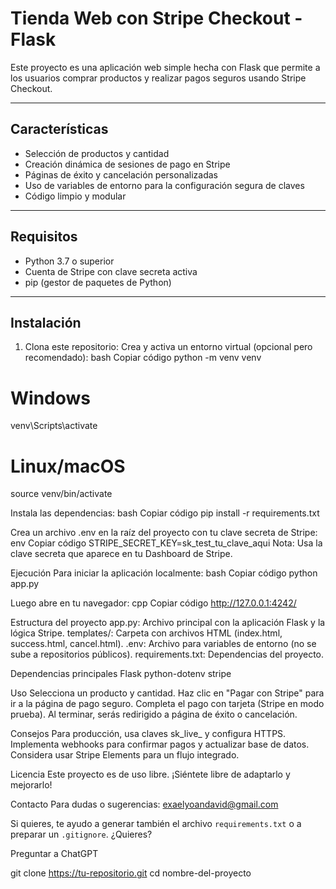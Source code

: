 # Tienda Web con Stripe Checkout - Flask

Este proyecto es una aplicación web simple hecha con Flask que permite a los usuarios comprar productos y realizar pagos seguros usando Stripe Checkout.

---

## Características

- Selección de productos y cantidad
- Creación dinámica de sesiones de pago en Stripe
- Páginas de éxito y cancelación personalizadas
- Uso de variables de entorno para la configuración segura de claves
- Código limpio y modular

---

## Requisitos

- Python 3.7 o superior
- Cuenta de Stripe con clave secreta activa
- pip (gestor de paquetes de Python)

---

## Instalación

1. Clona este repositorio:
Crea y activa un entorno virtual (opcional pero recomendado):
bash
Copiar código
python -m venv venv
# Windows
venv\Scripts\activate
# Linux/macOS
source venv/bin/activate

Instala las dependencias:
bash
Copiar código
pip install -r requirements.txt

Crea un archivo .env en la raíz del proyecto con tu clave secreta de Stripe:
env
Copiar código
STRIPE_SECRET_KEY=sk_test_tu_clave_aqui
Nota: Usa la clave secreta que aparece en tu Dashboard de Stripe.

Ejecución
Para iniciar la aplicación localmente:
bash
Copiar código
python app.py

Luego abre en tu navegador:
cpp
Copiar código
http://127.0.0.1:4242/

Estructura del proyecto
app.py: Archivo principal con la aplicación Flask y la lógica Stripe.
templates/: Carpeta con archivos HTML (index.html, success.html, cancel.html).
.env: Archivo para variables de entorno (no se sube a repositorios públicos).
requirements.txt: Dependencias del proyecto.

Dependencias principales
Flask
python-dotenv
stripe

Uso
Selecciona un producto y cantidad.
Haz clic en "Pagar con Stripe" para ir a la página de pago seguro.
Completa el pago con tarjeta (Stripe en modo prueba).
Al terminar, serás redirigido a página de éxito o cancelación.

Consejos
Para producción, usa claves sk_live_ y configura HTTPS.
Implementa webhooks para confirmar pagos y actualizar base de datos.
Considera usar Stripe Elements para un flujo integrado.

Licencia
Este proyecto es de uso libre. ¡Siéntete libre de adaptarlo y mejorarlo!

Contacto
Para dudas o sugerencias: exaelyoandavid@gmail.com

Si quieres, te ayudo a generar también el archivo `requirements.txt` o a preparar un `.gitignore`. ¿Quieres?








Preguntar a ChatGPT

git clone https://tu-repositorio.git
cd nombre-del-proyecto
